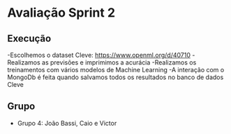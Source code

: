 # Avaliação Sprint 2

## Execução
-Escolhemos o dataset Cleve: https://www.openml.org/d/40710
-Realizamos as previsões e imprimimos a acurácia
-Realizamos os treinamentos com vários modelos de Machine Learning
-A interação com o MongoDb é feita quando salvamos todos os resultados no banco de dados Cleve

## Grupo
- Grupo 4: João Bassi, Caio e Victor

